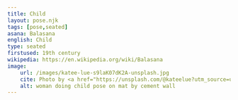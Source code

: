 ```yaml
---
title: Child
layout: pose.njk
tags: [pose,seated]
asana: Balasana
english: Child
type: seated
firstused: 19th century
wikipedia: https://en.wikipedia.org/wiki/Balasana
image:
    url: /images/katee-lue-s9laK07dK2A-unsplash.jpg
    cite: Photo by <a href="https://unsplash.com/@kateelue?utm_source=unsplash&utm_medium=referral&utm_content=creditCopyText">Katee Lue</a> on <a href="https://unsplash.com/?utm_source=unsplash&utm_medium=referral&utm_content=creditCopyText">Unsplash</a>
    alt: woman doing child pose on mat by cement wall
---
```

